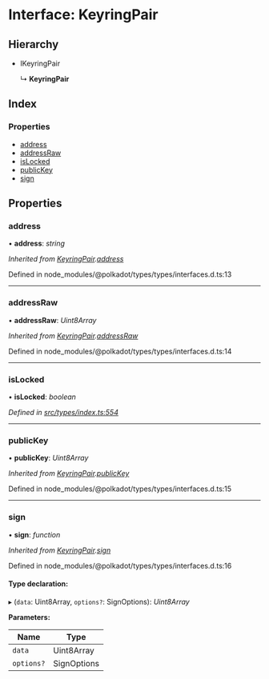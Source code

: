 # Interface: KeyringPair

## Hierarchy

* IKeyringPair

  ↳ **KeyringPair**

## Index

### Properties

* [address](keyringpair.md#address)
* [addressRaw](keyringpair.md#addressraw)
* [isLocked](keyringpair.md#islocked)
* [publicKey](keyringpair.md#publickey)
* [sign](keyringpair.md#sign)

## Properties

###  address

• **address**: *string*

*Inherited from [KeyringPair](keyringpair.md).[address](keyringpair.md#address)*

Defined in node_modules/@polkadot/types/types/interfaces.d.ts:13

___

###  addressRaw

• **addressRaw**: *Uint8Array*

*Inherited from [KeyringPair](keyringpair.md).[addressRaw](keyringpair.md#addressraw)*

Defined in node_modules/@polkadot/types/types/interfaces.d.ts:14

___

###  isLocked

• **isLocked**: *boolean*

*Defined in [src/types/index.ts:554](https://github.com/PolymathNetwork/polymesh-sdk/blob/7362b318/src/types/index.ts#L554)*

___

###  publicKey

• **publicKey**: *Uint8Array*

*Inherited from [KeyringPair](keyringpair.md).[publicKey](keyringpair.md#publickey)*

Defined in node_modules/@polkadot/types/types/interfaces.d.ts:15

___

###  sign

• **sign**: *function*

*Inherited from [KeyringPair](keyringpair.md).[sign](keyringpair.md#sign)*

Defined in node_modules/@polkadot/types/types/interfaces.d.ts:16

#### Type declaration:

▸ (`data`: Uint8Array, `options?`: SignOptions): *Uint8Array*

**Parameters:**

Name | Type |
------ | ------ |
`data` | Uint8Array |
`options?` | SignOptions |
